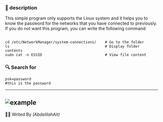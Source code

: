 ### 📃 description
This simple program only supports the Linux system and it helps you to know the password for the networks that you have connected to previously. If you do not want this program, you can write the following command:

## 
```
cd /etc/NetworkManager/system-connections/    # Go to the folder
ls                                            # Display folder contents
sudo cat -n ESSID                             # View file content
```
### 🔍 Search for
```
psk=password
#this is the password
```

---
<img align="center" alt="example" src="https://media.geeksforgeeks.org/wp-content/uploads/Capture3-2.png" style="border-radius=10px"></img>
---
👨‍💻 Writed By *(AbdelilahAit)*
